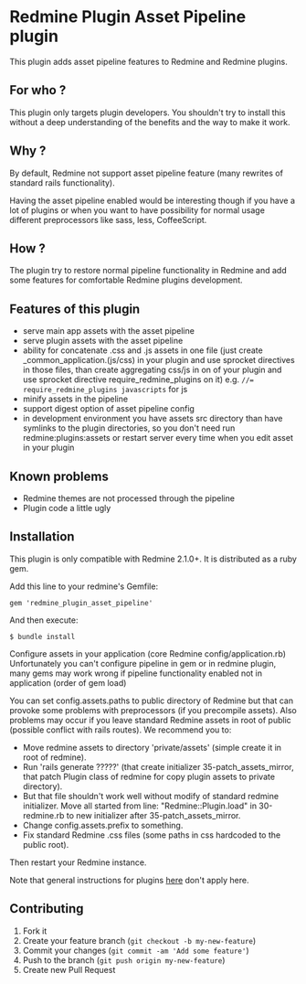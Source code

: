 Redmine Plugin Asset Pipeline plugin
=============================

This plugin adds asset pipeline features to Redmine and Redmine plugins.

For who ?
---------
This plugin only targets plugin developers. You shouldn't try to install this without a deep understanding of the benefits and the way to make it work.

Why ?
-----
By default, Redmine not support asset pipeline feature (many rewrites of standard rails functionality).

Having the asset pipeline enabled would be interesting though if you have a lot of plugins or when you want to have possibility for normal usage different preprocessors like sass, less, CoffeeScript.

How ?
-----
The plugin try to restore normal pipeline functionality in Redmine and add some features for comfortable Redmine plugins development.

Features of this plugin
-----------------------
* serve main app assets with the asset pipeline
* serve plugin assets with the asset pipeline
* ability for concatenate .css and .js assets in one file (just create _common_application.(js/css) in your plugin and use sprocket directives in those files, than create aggregating css/js in on of your plugin and use sprocket directive require_redmine_plugins on it)
e.g. `//= require_redmine_plugins javascripts` for js
* minify assets in the pipeline
* support digest option of asset pipeline config
* in development environment you have assets src directory than have symlinks to the plugin directories, so you don't need run redmine:plugins:assets or restart server every time when you edit asset in your plugin

Known problems
--------------
* Redmine themes are not processed through the pipeline
* Plugin code a little ugly

Installation
------------

This plugin is only compatible with Redmine 2.1.0+. It is distributed as a ruby gem.

Add this line to your redmine's Gemfile:

    gem 'redmine_plugin_asset_pipeline'

And then execute:

    $ bundle install

Configure assets in your application (core Redmine config/application.rb)
Unfortunately you can't configure pipeline in gem or in redmine plugin, many gems may work wrong if pipeline functionality enabled not in application (order of gem load)

You can set config.assets.paths to public directory of Redmine but that can provoke some problems with preprocessors (if you precompile assets).
Also problems may occur if you leave standard Redmine assets in root of public (possible conflict with rails routes).
We recommend you to:
* Move redmine assets to directory 'private/assets' (simple create it in root of redmine).
* Run 'rails generate ?????' (that create initializer 35-patch_assets_mirror, that patch Plugin class of redmine for copy plugin assets to private directory).
* But that file shouldn't work well without modify of standard redmine initializer. Move all started from line: "Redmine::Plugin.load" in 30-redmine.rb to new initializer after 35-patch_assets_mirror.
* Change config.assets.prefix to something.
* Fix standard Redmine .css files (some paths in css hardcoded to the public root).

Then restart your Redmine instance.

Note that general instructions for plugins [here](http://www.redmine.org/wiki/redmine/Plugins) don't apply here.

Contributing
------------

1. Fork it
2. Create your feature branch (`git checkout -b my-new-feature`)
3. Commit your changes (`git commit -am 'Add some feature'`)
4. Push to the branch (`git push origin my-new-feature`)
5. Create new Pull Request
